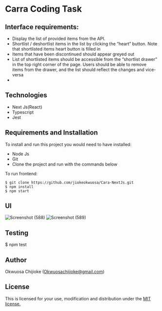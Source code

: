 # Carra Coding Task 

## Interface requirements:

- Display the list of provided items from the API.
- Shortlist / deshortlist items in the list by clicking the “heart” button. Note that shortlisted items heart button is filled in 
- Items that have been discontinued should appear greyed out
- List of shortlisted items should be accessible from the “shortlist drawer” in the top right corner of the page. Users should be able to remove items from the drawer, and the list should reflect the changes and vice-versa 
- 

## Technologies

- Next Js(React)
- Typescript
- Jest

## Requirements and Installation

To install and run this project you would need to have installed:
- Node Js
- Git
- Clone the project and run with the commands below

To run frontend:
```
$ git clone https://github.com/jiokeokwuosa/Cara-NextJs.git
$ npm install
$ npm start
```

## UI

![Screenshot (588)](https://user-images.githubusercontent.com/33726993/156447916-e6683e9b-f30f-4e8d-ad88-ec8c03d18e5e.png)
![Screenshot (589)](https://user-images.githubusercontent.com/33726993/156447919-473d1f72-2ee7-4429-8b96-bba1a075fb13.png)


## Testing

$ npm test

## Author

Okwuosa Chijioke (Okwuosachijioke@gmail.com)

## License

This is licensed for your use, modification and distribution under the [MIT license.](https://opensource.org/licenses/MIT)
